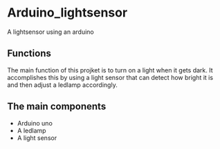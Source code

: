 # Arduino_lightsensor
A lightsensor using an arduino

## Functions
The main function of this projket is to turn on a light when it gets dark. It accomplishes this by using a light sensor that can detect how bright it is and then adjust a ledlamp accordingly. 

## The main components

* Arduino uno
* A ledlamp
* A light sensor
